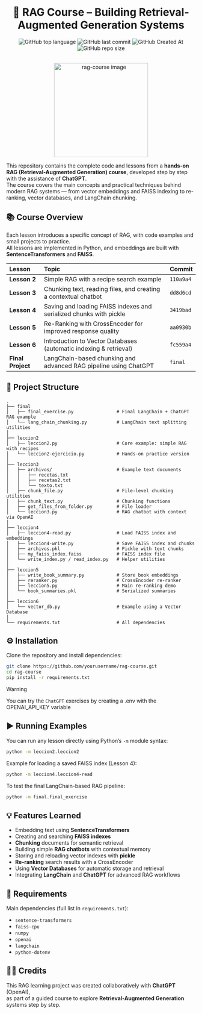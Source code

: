 <div align="center">

# 🧠 RAG Course – Building Retrieval-Augmented Generation Systems

![GitHub top language](https://img.shields.io/github/languages/top/alerone/rag-course?color=%2377CDFF)
![GitHub last commit](https://img.shields.io/github/last-commit/alerone/rag-course?color=%23bc0bbf)
![GitHub Created At](https://img.shields.io/github/created-at/alerone/rag-course?color=%230dba69)
![GitHub repo size](https://img.shields.io/github/repo-size/alerone/rag-course?color=%23390385)

<br>
<img width="250" height="250" alt="rag-course image" src="https://github.com/user-attachments/assets/11ab90d0-9eba-4f0e-b3aa-4ed2ea5c3b86" />
</div>

This repository contains the complete code and lessons from a **hands-on RAG (Retrieval-Augmented Generation) course**, developed step by step with the assistance of **ChatGPT**.  
The course covers the main concepts and practical techniques behind modern RAG systems — from vector embeddings and FAISS indexing to re-ranking, vector databases, and LangChain chunking.

## 📚 Course Overview

Each lesson introduces a specific concept of RAG, with code examples and small projects to practice.  
All lessons are implemented in Python, and embeddings are built with **SentenceTransformers** and **FAISS**.

| Lesson | Topic | Commit |
|:-------|:------|:-------|
| **Lesson 2** | Simple RAG with a recipe search example | `110a9a4` |
| **Lesson 3** | Chunking text, reading files, and creating a contextual chatbot | `dd8d6cd` |
| **Lesson 4** | Saving and loading FAISS indexes and serialized chunks with pickle | `3419bad` |
| **Lesson 5** | Re-Ranking with CrossEncoder for improved response quality | `aa0930b` |
| **Lesson 6** | Introduction to Vector Databases (automatic indexing & retrieval) | `fc559a4` |
| **Final Project** | LangChain-based chunking and advanced RAG pipeline using ChatGPT | `final` |

## 🧩 Project Structure

```
.
├── final
│   ├── final_exercise.py                # Final LangChain + ChatGPT RAG example
│   └── lang_chain_chunking.py           # LangChain text splitting utilities
│
├── leccion2
│   ├── leccion2.py                      # Core example: simple RAG with recipes
│   └── leccion2-ejercicio.py            # Hands-on practice version
│
├── leccion3
│   ├── archivos/                        # Example text documents
│   │   ├── recetas.txt
│   │   ├── recetas2.txt
│   │   └── texto.txt
│   ├── chunk_file.py                    # File-level chunking utilities
│   ├── chunk_text.py                    # Chunking functions
│   ├── get_files_from_folder.py         # File loader
│   └── leccion3.py                      # RAG chatbot with context via OpenAI
│
├── leccion4
│   ├── leccion4-read.py                 # Load FAISS index and embeddings
│   ├── leccion4-write.py                # Save FAISS index and chunks
│   ├── archivos.pkl                     # Pickle with text chunks
│   ├── my_faiss_index.faiss             # FAISS index file
│   └── write_index.py / read_index.py   # Helper utilities
│
├── leccion5
│   ├── write_book_summary.py            # Store book embeddings
│   ├── reranker.py                      # CrossEncoder re-ranker
│   ├── leccion5.py                      # Main re-ranking demo
│   └── book_summaries.pkl               # Serialized summaries
│
├── leccion6
│   └── vector_db.py                     # Example using a Vector Database
│
└── requirements.txt                     # All dependencies
```

## ⚙️ Installation

Clone the repository and install dependencies:

```bash
git clone https://github.com/yourusername/rag-course.git
cd rag-course
pip install -r requirements.txt
```
> [!WARNING]
> You can try the `ChatGPT` exercises by creating a .env with
> the OPENAI_API_KEY variable

## ▶️ Running Examples

You can run any lesson directly using Python’s `-m` module syntax:

```bash
python -m leccion2.leccion2
```

Example for loading a saved FAISS index (Lesson 4):

```bash
python -m leccion4.leccion4-read
```

To test the final LangChain-based RAG pipeline:

```bash
python -m final.final_exercise
```

## 💡 Features Learned

- Embedding text using **SentenceTransformers**  
- Creating and searching **FAISS indexes**  
- **Chunking** documents for semantic retrieval  
- Building simple **RAG chatbots** with contextual memory  
- Storing and reloading vector indexes with **pickle**  
- **Re-ranking** search results with a CrossEncoder  
- Using **Vector Databases** for automatic storage and retrieval  
- Integrating **LangChain** and **ChatGPT** for advanced RAG workflows  

## 🧰 Requirements

Main dependencies (full list in `requirements.txt`):

- `sentence-transformers`
- `faiss-cpu`
- `numpy`
- `openai`
- `langchain`
- `python-dotenv`

## 🧑‍💻 Credits

This RAG learning project was created collaboratively with **ChatGPT** (OpenAI),  
as part of a guided course to explore **Retrieval-Augmented Generation** systems step by step.
